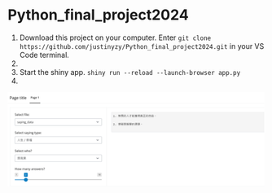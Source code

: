 # Python_final_project2024

1. Download this project on your computer.
   Enter `git clone https://github.com/justinyzy/Python_final_project2024.git` in your VS Code terminal.
2.  
3. Start the shiny app. `shiny run --reload --launch-browser app.py`
4. 

![image](https://github.com/justinyzy/Python_final_project2024/blob/main/App_Sample.png)
